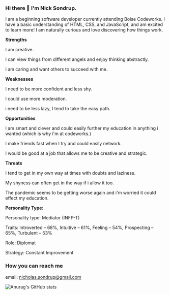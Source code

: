 ### Hi there 👋 I'm Nick Sondrup. 

I am a beginning software developer currently attending Boise Codeworks. I have a basic understanding of HTML, CSS, and JavaScript, and am excited to learn more! I am naturally  curious and love discovering how things work. 

**Strengths**

I am creative.

I can view things from different angels and enjoy thinking abstractly.

I am caring and want others to succeed with me.

**Weaknesses**

I need to be more confident and less shy.

I could use more moderation.

i need to be less lazy, I tend to take the easy path.

**Opportunities**

I am smart and clever and could easily further my education in anything i wanted (which is why i'm at codeworks.)

I make friends fast when I try and could easily network. 

I would be good at a job that allows me to be creative and strategic. 

**Threats**

I tend to get in my own way at times with doubts and laziness.

My shyness can often get in the way if i allow it too. 

The pandemic seems to be getting worse again and i'm worried it could effect my education. 

**Personality Type:**

Personality type: Mediator (INFP-T)

Traits: Introverted – 68%, Intuitive – 61%, Feeling – 54%, Prospecting – 65%, Turbulent – 53%

Role: Diplomat

Strategy: Constant Improvement

### How you can reach me

email: nicholas.sondrup@gmail.com

![Anurag's GitHub stats](https://github-readme-stats.vercel.app/api?username=NickSondrup&show_icons=true&theme=tokyonight)


<!--
**NickSondrup/NickSondrup** is a ✨ _special_ ✨ repository because its `README.md` (this file) appears on your GitHub profile.

Here are some ideas to get you started:

- 🔭 I’m currently working on ...
- 🌱 I’m currently learning ...
- 👯 I’m looking to collaborate on ...
- 🤔 I’m looking for help with ...
- 💬 Ask me about ...
- 📫 How to reach me: ...
- 😄 Pronouns: ...
- ⚡ Fun fact: ...
-->
